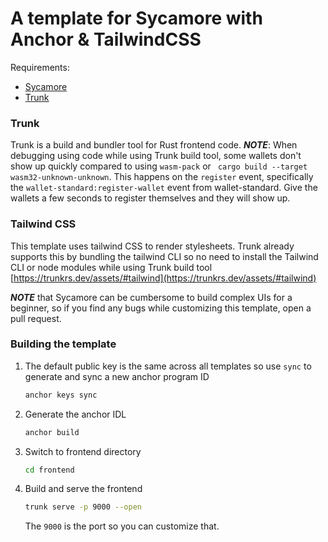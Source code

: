 A template for Sycamore with Anchor & TailwindCSS
========================================

Requirements:

 - [Sycamore](https://sycamore.dev/)
 - [Trunk](https://trunkrs.dev/)


### Trunk
Trunk is a build and bundler tool for Rust frontend code. 
***NOTE***: When debugging using code while using Trunk build tool, some wallets don't show up quickly compared to using `wasm-pack` or ` cargo build --target wasm32-unknown-unknown`. This happens on the `register` event, specifically the `wallet-standard:register-wallet` event from wallet-standard. Give the wallets a few seconds to register themselves and they will show up.

### Tailwind CSS
This template uses tailwind CSS to render stylesheets. Trunk already supports this by bundling the tailwind CLI so no need to install the Tailwind CLI or node modules while using Trunk build tool [https://trunkrs.dev/assets/#tailwind](https://trunkrs.dev/assets/#tailwind)

***NOTE*** that Sycamore can be cumbersome to build complex UIs for a beginner, so if you find any bugs while customizing this template, open a pull request.

### Building the template
1. The default public key is the same across all templates so use `sync` to generate and sync a new anchor program ID
    ```sh
    anchor keys sync
    ```
2. Generate the anchor IDL

    ```sh
    anchor build
    ```
3. Switch to frontend directory
    ```sh
    cd frontend 
    ```
4. Build and serve the frontend
    ```sh
    trunk serve -p 9000 --open
    ````
    The `9000` is the port so you can customize that.
